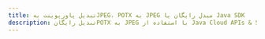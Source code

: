---title: تبدیل پاورپوینت بهJPEG، POTX به JPEG مبدل رایگان یا Java SDKdescription: تبدیل رایگانPOTX به JPEG با استفاده از Java Cloud APIs & SDK. همچنین اسناد Microsoft PowerPoint را در Cloud ایجاد، ویرایش و رندر کنید.---